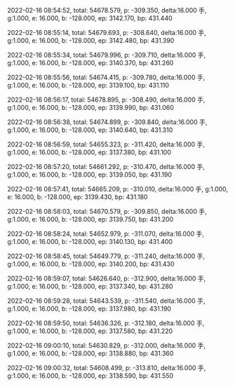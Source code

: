 2022-02-16 08:54:52, total: 54678.579, p: -309.350, delta:16.000 手, g:1.000, e: 16.000, b: -128.000, ep: 3142.170, bp: 431.440

2022-02-16 08:55:14, total: 54679.693, p: -308.640, delta:16.000 手, g:1.000, e: 16.000, b: -128.000, ep: 3142.480, bp: 431.390

2022-02-16 08:55:34, total: 54679.996, p: -309.710, delta:16.000 手, g:1.000, e: 16.000, b: -128.000, ep: 3140.370, bp: 431.260

2022-02-16 08:55:56, total: 54674.415, p: -309.780, delta:16.000 手, g:1.000, e: 16.000, b: -128.000, ep: 3139.100, bp: 431.110

2022-02-16 08:56:17, total: 54678.895, p: -308.490, delta:16.000 手, g:1.000, e: 16.000, b: -128.000, ep: 3139.990, bp: 431.060

2022-02-16 08:56:38, total: 54674.899, p: -309.840, delta:16.000 手, g:1.000, e: 16.000, b: -128.000, ep: 3140.640, bp: 431.310

2022-02-16 08:56:59, total: 54655.323, p: -311.420, delta:16.000 手, g:1.000, e: 16.000, b: -128.000, ep: 3137.380, bp: 431.100

2022-02-16 08:57:20, total: 54661.292, p: -310.470, delta:16.000 手, g:1.000, e: 16.000, b: -128.000, ep: 3139.050, bp: 431.190

2022-02-16 08:57:41, total: 54665.209, p: -310.010, delta:16.000 手, g:1.000, e: 16.000, b: -128.000, ep: 3139.430, bp: 431.180

2022-02-16 08:58:03, total: 54670.579, p: -309.850, delta:16.000 手, g:1.000, e: 16.000, b: -128.000, ep: 3139.750, bp: 431.200

2022-02-16 08:58:24, total: 54652.979, p: -311.070, delta:16.000 手, g:1.000, e: 16.000, b: -128.000, ep: 3140.130, bp: 431.400

2022-02-16 08:58:45, total: 54649.779, p: -311.240, delta:16.000 手, g:1.000, e: 16.000, b: -128.000, ep: 3140.200, bp: 431.430

2022-02-16 08:59:07, total: 54626.640, p: -312.900, delta:16.000 手, g:1.000, e: 16.000, b: -128.000, ep: 3137.340, bp: 431.280

2022-02-16 08:59:28, total: 54643.539, p: -311.540, delta:16.000 手, g:1.000, e: 16.000, b: -128.000, ep: 3137.980, bp: 431.190

2022-02-16 08:59:50, total: 54636.326, p: -312.180, delta:16.000 手, g:1.000, e: 16.000, b: -128.000, ep: 3137.580, bp: 431.220

2022-02-16 09:00:10, total: 54630.829, p: -312.000, delta:16.000 手, g:1.000, e: 16.000, b: -128.000, ep: 3138.880, bp: 431.360

2022-02-16 09:00:32, total: 54608.499, p: -313.810, delta:16.000 手, g:1.000, e: 16.000, b: -128.000, ep: 3138.590, bp: 431.550